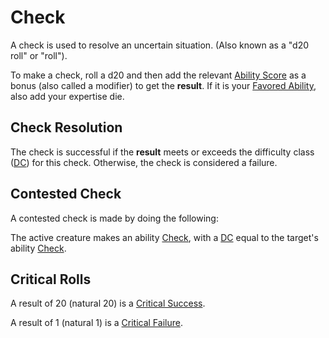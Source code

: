 # Check

A check is used to resolve an uncertain situation. (Also known as a "d20 roll" or "roll").

To make a check, roll a d20 and then add the relevant [Ability Score](../../Player%20Characters/Abilities/Ability%20Scores.md) as a bonus (also called a modifier) to get the **result**. If it is your [Favored Ability](../../Player%20Characters/Backgrounds/Favored%20Ability.md), also add your expertise die.

## Check Resolution

The check is successful if the **result** meets or exceeds the difficulty class ([DC](DC.md)) for this check. Otherwise, the check is considered a failure.

## Contested Check

A contested check is made by doing the following:

The active creature makes an ability [Check](), with a [DC](DC.md) equal to the target's ability [Check]().

## Critical Rolls

A result of 20 (natural 20) is a [Critical Success](Die%20Rolling%20Mechanics/Critical%20Success.md).

A result of 1 (natural 1) is a [Critical Failure](Die%20Rolling%20Mechanics/Critical%20Failure.md).
